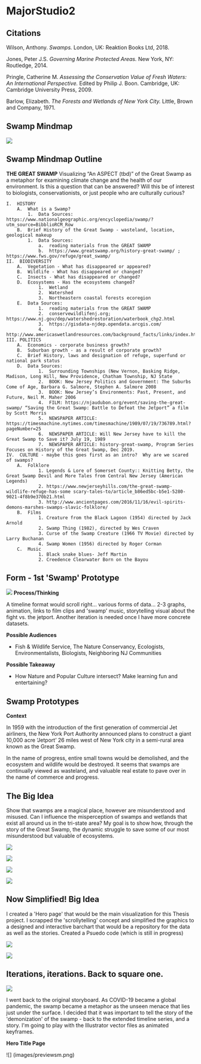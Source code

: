 # MajorStudio2
## Citations

Wilson, Anthony. _Swamps._ London, UK: Reaktion Books Ltd, 2018.

Jones, Peter J.S. _Governing Marine Protected Areas._ New York, NY: Routledge, 2014.

Pringle, Catherine M. _Assessing the Conservation Value of Fresh Waters: An International Perspective._ Edited by Philip J. Boon. Cambridge, UK: Cambridge University Press, 2009.

Barlow, Elizabeth. _The Forests and Wetlands of New York City._ Little, Brown and Company, 1971.

## Swamp Mindmap

![](images/Mindmap.png)

## Swamp Mindmap Outline

**THE GREAT SWAMP** 
Visualizing “An ASPECT (tbd)” of the Great Swamp as a metaphor for examining climate change and the health of our environment. Is this a question that can be answered?  Will this be of interest to biologists, conservationists, or just people who are culturally curious?

	I.  HISTORY
		A.  What is a Swamp?
			1.  Data Sources: https://www.nationalgeographic.org/encyclopedia/swamp/?utm_source=BibblioRCM_Row
		B.  Brief History of the Great Swamp - wasteland, location, geological makeup 
			1.  Data Sources:  
				a.  reading materials from the GREAT SWAMP
				b.  https://www.greatswamp.org/history-great-swamp/ ; https://www.fws.gov/refuge/great_swamp/	
	II.  BIODIVERSITY
		A.  Vegetation - What has disappeared or appeared?
		B.  Wildlife - What has disappeared or changed?
		C.  Insects - What has disappeared or changed?
		D.  Ecosystems - Has the ecosystems changed?
				1.  Wetland
				2.  Watershed
				3.  Northeastern coastal forests ecoregion
		E.  Data Sources:  
				1.  reading materials from the GREAT SWAMP
				2.  conservewildlifenj.org; https://www.nj.gov/dep/watershedrestoration/waterbook_chp2.html
				3.  https://gisdata-njdep.opendata.arcgis.com/
				4.  http://www.americaswetlandresources.com/background_facts/links/index.html
	III. POLITICS
		A.  Economics - corporate business growth?
		B.  Suburban growth - as a result of corporate growth?
		C.  Brief History, laws and designation of refuge, superfund or national park status 
		D.  Data Sources: 
				1.  Surrounding Townships (New Vernon, Basking Ridge, Madison, Long Hill, New Providence, Chatham Township, NJ State
				2.  BOOK: New Jersey Politics and Government: The Suburbs Come of Age, Barbara G. Salmore, Stephen A. Salmore 2008 
				3.  BOOK: New Jersey’s Environments: Past, Present, and Future, Neil M. Maher 2006 
				4.  FILM: https://njaudubon.org/event/saving-the-great-swamp/ “Saving the Great Swamp: Battle to Defeat the Jetport” a film by Scott Morris 
				5.  NEWSPAPER ARTICLE: https://timesmachine.nytimes.com/timesmachine/1989/07/19/736789.html? pageNumber=25
				6.  NEWSPAPER ARTICLE: Will New Jersey have to kill the Great Swamp to Save it? July 19, 1989
				7.  NEWSPAPER ARTICLE: history-great-swamp, Program Series Focuses on History of the Great Swamp, Dec 2019.
	IV.  CULTURE - maybe this goes first as an intro?  Why are we scared of swamps?  
		A.  Folklore 
				1. Legends & Lore of Somerset County:: Knitting Betty, the Great Swamp Devil and More Tales from Central New Jersey (American Legends)
				2. https://www.newjerseyhills.com/the-great-swamp-wildlife-refuge-has-some scary-tales-to/article_b86ed5bc-b5e1-5280-9021-4f8b9e370b21.html 
				3. http://www.ancientpages.com/2016/11/16/evil-spirits-demons-marshes-swamps-slavic-folklore/
		B.  Films 
				1. Creature from the Black Lagoon (1954) directed by Jack Arnold 
				2. Swamp Thing (1982), directed by Wes Craven
				3. Curse of the Swamp Creature (1966 TV Movie) directed by Larry Buchanan
				4. Swamp Women (1956) directed by Roger Corman		
		C.  Music 
				1. Black snake blues- Jeff Martin 
				2. Creedence Clearwater Born on the Bayou
				
				

## Form - 1st 'Swamp' Prototype

![](images/Sketch1.jpg)
**Process/Thinking**

A timeline format would scroll right... various forms of data... 2-3 graphs, animation, links to film clips and 'swamp' music, storytelling visual about the fight vs. the jetport.  Another iteration is needed once I have more concrete datasets. 

**Possible Audiences** 
- Fish & Wildlife Service, The Nature Conservancy, Ecologists, Environmentalists, Biologists, Neighboring NJ Communities

**Possible Takeaway** 
- How Nature and Popular Culture intersect? Make learning fun and entertaining?


## Swamp Prototypes

**Context**

In 1959 with the introduction of the first generation of commercial Jet airliners, the New York Port Authority announced plans to construct a giant 10,000 acre ‘Jetport’ 26 miles west of New York city in a semi-rural area known as the Great Swamp.

In the name of progress, entire small towns would be demolished, and the ecosystem and wildlife would be destroyed.  It seems that swamps are continually viewed as wasteland, and valuable real estate to pave over in the name of commerce and progress.


## The Big Idea

Show that swamps are a magical place, however are misunderstood and misused.  Can I influence the misperception of swamps and wetlands that exist all around us in the tri-state area? My goal is to show how, through the story of the Great Swamp, the dynamic struggle  to save some of our most misunderstood but valuable of ecosystems.



![](images/Storyboard1.jpg)

![](images/Storyboard1.png)


![](images/Storyboard2.jpg)

![](images/Storyboard2.png)

## Now Simplified! Big Idea

I created a 'Hero page' that would be the main visualization for this Thesis project.  I scrapped the 'scrollytelling' concept and simplified the graphics to a designed and interactive barchart that would be a repository for the data as well as the stories.  Created a Psuedo code (which is still in progress)

![](images/Interface1.jpg)

![](images/Pseudocode.png)

## Iterations, iterations. Back to square one.

![](images/sketch3.png)

I went back to the original storyboard.  As COVID-19 became a global pandemic, the swamp became a metaphor as the unseen menace that lies just under the surface.  I decided that it was important to tell the story of the 'demonization' of the swamp - back to the extended timeline series, and a story. I'm going to play with the Illustrator vector files as animated keyframes.

**Hero Title Page**

![] (images/previewsm.png)
